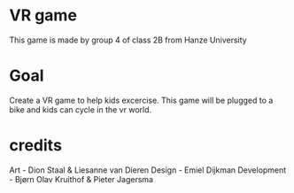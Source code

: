 # VR game
This game is made by group 4 of class 2B from Hanze University

# Goal
Create a VR game to help kids excercise. This game will be plugged to a bike and kids can cycle in the vr world.

# credits
Art - Dion Staal & Liesanne van Dieren
Design - Emiel Dijkman
Development - Bjørn Olav Kruithof & Pieter Jagersma
